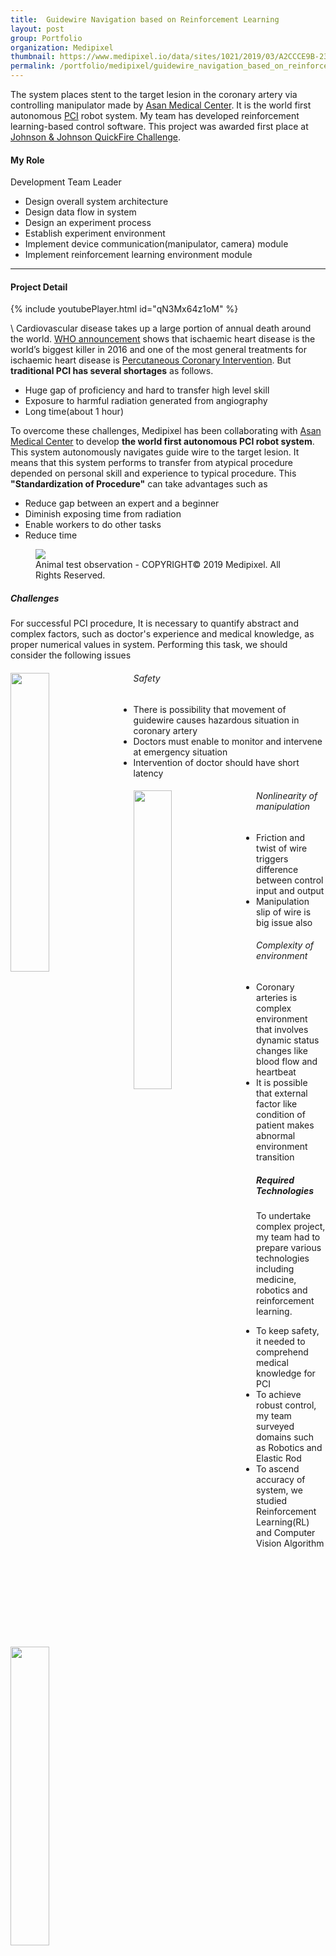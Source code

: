 ```yaml
---
title:  Guidewire Navigation based on Reinforcement Learning
layout: post
group: Portfolio
organization: Medipixel
thumbnail: https://www.medipixel.io/data/sites/1021/2019/03/A2CCCE9B-2358-4E1B-AD8F-0D69732CB15A.png
permalink: /portfolio/medipixel/guidewire_navigation_based_on_reinforcement_learning
---
```

The system places stent to the target lesion in the coronary artery via controlling manipulator made by [Asan Medical Center](http://eng.amc.seoul.kr/gb/lang/main.do). 
It is the world first autonomous [PCI](https://en.wikipedia.org/wiki/Percutaneous_coronary_intervention) robot system. 
My team has developed reinforcement learning-based control software. 
This project was awarded first place at [Johnson &amp; Johnson QuickFire Challenge](https://jlabs.jnjinnovation.com/quickfire-challenges/seoul-innovation-quickfire-challenge-robotics-digital-surgery).

<!--break-->

#### My Role
Development Team Leader
  * Design overall system architecture
  * Design data flow in system
  * Design an experiment process
  * Establish experiment environment
  * Implement device communication(manipulator, camera) module
  * Implement reinforcement learning environment module

----
#### Project Detail

{% include youtubePlayer.html id="qN3Mx64z1oM" %}

\\
Cardiovascular disease takes up a large portion of annual death around the world. 
[WHO announcement](https://www.who.int/news-room/fact-sheets/detail/the-top-10-causes-of-death) shows that ischaemic heart disease is the world’s biggest killer in 2016 and one of the most general treatments for ischaemic heart disease is [Percutaneous Coronary Intervention](https://en.wikipedia.org/wiki/Percutaneous_coronary_intervention). 
But **traditional PCI has several shortages** as follows.
* Huge gap of proficiency and hard to transfer high level skill 
* Exposure to harmful radiation generated from angiography
* Long time(about 1 hour)
 
To overcome these challenges, Medipixel has been collaborating with [Asan Medical Center](http://eng.amc.seoul.kr/gb/lang/main.do) to develop **the world first autonomous PCI robot system**. 
This system autonomously navigates guide wire to the target lesion.
It means that this system performs to transfer from atypical procedure depended on personal skill and experience to typical procedure.
This **"Standardization of Procedure"** can take advantages such as
* Reduce gap between an expert and a beginner
* Diminish exposing time from radiation
* Enable workers to do other tasks
* Reduce time
 
<figure>
  <img src="/images/medipixel/profile_biorobot_animal_ex.png">
  <figcaption>Animal test observation - COPYRIGHT© 2019 Medipixel. All Rights Reserved.</figcaption>
</figure>


##### Challenges
For successful PCI procedure, It is necessary to quantify abstract and complex factors, such as doctor's experience and medical knowledge, as proper numerical values in system. 
Performing this task, we should consider the following issues

<div class="posts__item">
    <img style="float: left; margin-right: 4%; margin-bottom: 1%;" src="/images/medipixel/profile_biorobot_medicine.png" width="35%">
    <h6>Safety</h6>
    <div class="challenge">
        <ul>
            <li>
                There is possibility that movement of guidewire causes hazardous situation in coronary artery
            </li>
            <li>
                Doctors must enable to monitor and intervene at emergency situation 
            </li>
            <li>
                Intervention of doctor should have short latency
            </li>
        </ul>
    </div>
</div> 

<div class="posts__item"> 
    <img style="float: left; margin-right: 4%; margin-bottom: 1%;" src="/images/medipixel/profile_biorobot_robotics.png" width="35%">
    <h6>Nonlinearity of manipulation</h6>
    <div class="challenge">
        <ul style="vertical-align: middle;">
            <li>
                Friction and twist of wire triggers difference between control input and output
            </li>
            <li>
                Manipulation slip of wire is big issue also
            </li>
        </ul>
    </div>
</div>

<div class="posts__item"> 
    <img style="float: left; vertical-align; margin-right: 4%;" src="/images/medipixel/profile_biorobot_cag.gif" width="35%">
    <h6>Complexity of environment</h6>
    <div class="challenge">
        <ul style="vertical-align: middle;">
            <li>
                Coronary arteries is complex environment that involves dynamic status changes like blood flow and heartbeat
            </li>
            <li>
                 It is possible that external factor like condition of patient makes abnormal environment transition  
            </li>
        </ul>
    </div>
</div>    


##### Required Technologies
To undertake complex project, my team had to prepare various technologies including medicine, robotics and reinforcement learning. 

* To keep safety, it needed to comprehend medical knowledge for PCI
* To achieve robust control, my team surveyed domains such as Robotics and Elastic Rod
* To ascend accuracy of system, we studied Reinforcement Learning(RL) and Computer Vision Algorithm

<figure>
  <img src="/images/medipixel/profile_biorobot_tech.png" width="95%">
</figure>

###### Why is Reinforcement Learning
Our environment was so complex that we did not have high confidence for traditional control method from robotics.
Because most of that algorithms were static method, it had shortage to handle dynamic environment.
Therefore, we needed algorithm to approach a goal by interaction with environment.

<figure>
  <img src="/images/medipixel/profile_biorobot_mdp.gif" width="63%">
</figure>


##### Main Tasks
###### Planning
To solve complex problem, we needed approaches by stages.
Through simplifying problem, we started at the most low dimension.
I planned this project like
> 2D → 3D → 3D with vibration → Animal → Clinical environment

###### Set to work
My role on this project was to lead direction of development as a development team leader.
I divided complicated main subject as sub task to materialize a plan.
I performed below tasks in each stage

0. Pre-research: I prepared knowledge for building of system
1. Set-up: I established all experiments environment
2. Design: I designed overall system architecture
3. Implementation: I implemented the environment module in RL framework and integrated all modules 


##### Pre-research

###### System Framework
I compared many other architectures of RL control system in real environment.
I researched preexistence system published in conferences including [ICRA](https://ieeexplore.ieee.org/xpl/mostRecentIssue.jsp?punumber=8449910), [NEMA](https://www.nema.org/pages/default.aspx) and [Arxiv](https://arxiv.org/). 
[Setting up a Reinforcement Learning Task with a Real-World Robot](https://arxiv.org/abs/1803.07067v1) was one of the most helpful experiment result.

###### Medical Knowledge 
We got many interviews with doctors and researchers who involved with coronary artery disease. 
Also, we had PCI observations several times and studied about coronary arteries. 
In these processes, we obtained knowledge like below
* Procedure of PCI
* Case studies by patient
* Usage of equipments
* Terms and Abbreviation
* Procedure time

<figure>
  <img src="/images/medipixel/profile_biorobot_procedure.png" width="95%">
</figure>


##### Set-up

###### Establishment of experiment plan  
First environment was two dimensional blood vessel model.
I selected equipments of system and drew a rough sketch of the experiment environment. 
Final expected environment figures were as below.
    <figure>
      <img src="/images/medipixel/profile_biorobot_2d3denv.png" width="90%">
    </figure>

###### Installation of darkroom  
Vision was the most important input data method  of this system.
Since vision is sensitive to the change of illumination problem, I had to exclude natural light from experiment environment and darkroom was the best option to handle this problem. 
I was in charge of purchasing and installing all equipments for the darkroom. 
    <figure>
      <img src="/images/medipixel/profile_biorobot_experiment_env.png" width="90%">
    </figure>

###### Comparison of cameras by latency  
Latency is one of the most important factors to be considered for system performance. 
As a huge proportion of latency depended on camera, I had to select a camera model carefully. 
As seen in the figure below, I conducted latency tests and compared scalability, compatibility, resolution and latency of varied camera model.

<figure>
  <img src="/images/medipixel/profile_biorobot_realsense_test.gif" width="65%">
</figure>


##### Design Principles

###### Modularity 
Since this system is capable of having diverse environmental conditions like manipulator and external sensor devices, 
I had to consider about minimizing the number of additional tasks when subsystems or peripherals were changed.
I separated the system into submodules by role and made hierarchy among them.

###### Scalability 
As I mentioned above, we planned an environment transition step by step. 
Thus, I had to enable smooth conversion among heterogeneous environments such as 2D, 3D, animal and clinic. 
Also, as we needed repetitive experiments for improving system performance like reward shaping, various settings for experiments had to be managed conveniently.
I achieved this purpose via abstract and inheritance structure.

###### Compatibility 
It was necessary for implemented RL algorithm to be verified based on unit test. 
We used [Atari gym](https://gym.openai.com/envs/#atari) environment for test. 
And I had to consider standard communication protocol connecting with heterogeneously external devices.
For this reason, I designed this system by using de facto standard systems such as [openai-gym](https://gym.openai.com/) and [ROS](http://www.ros.org/).

<figure>
  <img src="/images/medipixel/profile_biorobot_arch.png">
  <figcaption></figcaption>
</figure>


##### Implementation Issues

###### Handling nonlinearity
There were physical errors during manipulation by motor rotation as many general controlling systems under physical world. 
In coronary artery environment, this kind of errors especially had a worse effect because it requires to handle exquisite unit of space and time. 
I approached this problem in a heuristic way and trying define error tolerance thresholds because there is no perfect solution for this issue. 
In trial and error, my team found that using a very small fixed step command(about 0.05mm) guaranteed that guidewire would be less affected by this problem and able to reach a correct position. 
So we decided to use value-based RL algorithm.

<figure>
  <img src="/images/medipixel/profile_biorobot_slip.png" width="90%">
</figure>

###### Elaborate data flow of inter-module communication   
To set proper shape and size of data, there were several trial and error. 
As shape of data required in each module was different, I had to ponder on computation cost of reshaping data while a current module was transferring data to next module. 
Also, because RL agent utilized experience replay, limitation of memory size used for replay buffer was a big issue. 
Therefore, size of state in RL had to be defined properly.

<figure>
  <img src="/images/medipixel/profile_biorobot_data.png" width="70%">
</figure>
    
###### Synchronization between RL agent and manipulator  
RL agent needs to obtain necessary data at once for decision making in each time step. 
But as a manipulator was operated in asynchronous method, I decided what module should be-waited and collected data from the manipulator for synchronization. 
I implemented communication module and put this module in charge of that task.

<figure>
  <img src="/images/medipixel/profile_biorobot_sync.png" width="70%">
</figure>

###### Reduction of system latency   
Reactivity of system is one of the most critical factors in overall system performance because agile situation awareness and countermeasure were essential in PCI procedure. 
Thus, it was compulsory to minimize latency on each module because summation of delayed time took a huge proportion of reactivity. 
Especially, total latency largely depends on acquisition time of camera image and vision preprocessing time.

<figure>
  <img src="/images/medipixel/profile_biorobot_latency.png" width="95%">
</figure>    

###### Strict exception handling  
It was essential to handle and recover errors that cause harmful results strictly because this system was trained in real environment. 
I handled many abnormal situations like twisted guidewire and path deviation by excessive manipulation. 
Also, communication manipulator exception was another serious handling point because it could lead to system procedure to halt.

<figure>
  <img src="/images/medipixel/profile_biorobot_except_twisted.png" width="60%">
</figure>


##### Experiment

My team implemented and numerous experiments with RL algorithms to improve system performance. 
Main experimental factors are as below
 
* Value based algorithms ([Rainbow dqn](https://arxiv.org/abs/1710.02298), [C51](https://arxiv.org/abs/1707.06887), [IQN](https://arxiv.org/abs/1806.06923))
* Demonstration algorithms ([Deep Q-learning from Demonstrations](https://arxiv.org/abs/1704.03732))
* Reward Shaping
* Data fusion Execution Timing (Early fusion, Late fusion)
* Additional ([Hindsight Experience Replay](https://arxiv.org/abs/1707.01495))


##### Further

###### Possibility to transfer other domain    

PCI is a  high risky procedure with and requiring high skills. 
Therefore, there is a possibility to apply our skill-set in other domains in a relatively easy way.

|Search system | Pipeline integrity inspection | Catheter procedure automation |
|---|---|---|
|<img src="/images/medipixel/profile_biorobot_newdomain0.png">Search system used to locate people in a collapsed building by manipulating wire camera|<img src="/images/medipixel/profile_biorobot_newdomain1.png">Pipeline integrity inspection in a construction site|<img src="/images/medipixel/profile_biorobot_newdomain2.png">Automation of other procedure through wire and catheter|

###### Next Plan
We made a small success that guidewire reached basic goals in 2D blood vessel. 
Now, my team and AMC are writing a research paper targeting top medical journals. 
We are also expected to advance for a new experiment project on 3D environment in the second half of 2019. 
<figure>
  <img src="/images/medipixel/profile_biorobot_3denv.png" width="60%">
</figure>